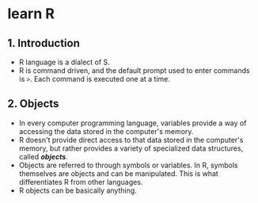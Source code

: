 # learn R

## 1. Introduction

* R language is a dialect of S. 
* R is command driven, and the default prompt used to enter commands is `>`. Each command is executed one at a time.  

## 2. Objects 

* In every computer programming language, variables provide a way of accessing the data stored in the computer's memory. 
* R doesn't provide direct access to that data stored in the computer's memory, but rather provides a variety of specialized data structures, called **_objects_**. 
* Objects are referred to through symbols or variables. In R, symbols themselves are objects and can be manipulated. This is what differentiates R from other languages. 
* R objects can be basically anything. 
